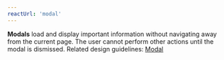 ```yaml
---
reactUrl: 'modal'
---
```

**Modals** load and display important information without navigating away from the current page. The user cannot perform other actions until the modal is dismissed. Related design guidelines: [Modal](/design-guidelines/usage-and-behavior/modal)
